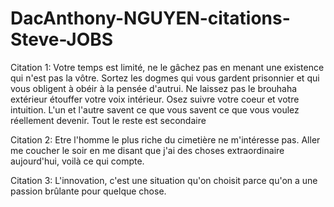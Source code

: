 # DacAnthony-NGUYEN-citations-Steve-JOBS

Citation 1: Votre temps est limité, ne le gâchez pas en menant une existence qui n'est pas la vôtre. Sortez les dogmes qui vous gardent prisonnier et qui vous obligent à obéir à la pensée d'autrui. Ne laissez pas le brouhaha extérieur étouffer votre voix intérieur. Osez suivre votre coeur et votre intuition. L'un et l'autre savent ce que vous savent ce que vous voulez réellement devenir. Tout le reste est secondaire 

Citation 2: Etre l'homme le plus riche du cimetière ne m'intéresse pas. Aller me coucher le soir en me disant que j'ai des choses extraordinaire aujourd'hui, voilà ce qui compte.

Citation 3: L'innovation, c'est une situation qu'on choisit parce qu'on a une passion brûlante pour quelque chose.

